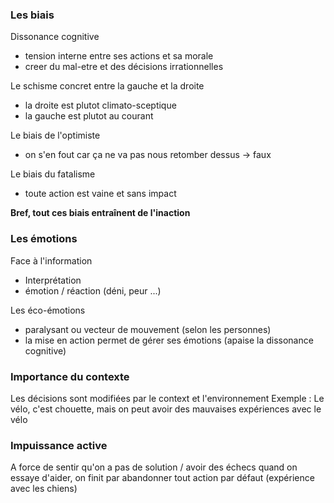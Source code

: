 ### Les biais

Dissonance cognitive
-  tension interne entre ses actions et sa morale
-  creer du mal-etre et des décisions irrationnelles

Le schisme concret entre la gauche et la droite
-  la droite est plutot climato-sceptique
- la gauche est plutot au courant

Le biais de l'optimiste 
- on s'en fout car ça ne va pas nous retomber dessus -> faux

Le biais du fatalisme
-  toute action est vaine et sans impact

**Bref, tout ces biais entraînent de l'inaction**

### Les émotions

Face à l'information
- Interprétation
- émotion / réaction (déni, peur ...)

Les éco-émotions
- paralysant ou vecteur de mouvement (selon les personnes)
- la mise en action permet de gérer ses émotions (apaise la dissonance cognitive)

### Importance du contexte

Les décisions sont modifiées par le context et l'environnement
Exemple : Le vélo, c'est chouette, mais on peut avoir des mauvaises expériences avec le vélo

### Impuissance active

A force de sentir qu'on a pas de solution / avoir des échecs quand on essaye d'aider, on finit par abandonner tout action par défaut (expérience avec les chiens)

